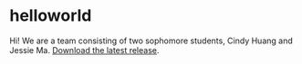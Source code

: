 # helloworld
Hi! We are a team consisting of two sophomore students, Cindy Huang and Jessie Ma. 
 [Download the latest release](https://github.com/).
